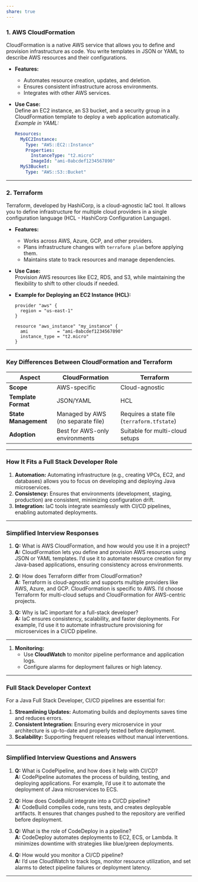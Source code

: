 ```yaml
---
share: true
---
```


### **1. AWS CloudFormation**
CloudFormation is a native AWS service that allows you to define and provision infrastructure as code. You write templates in JSON or YAML to describe AWS resources and their configurations.

- **Features:**
  - Automates resource creation, updates, and deletion.
  - Ensures consistent infrastructure across environments.
  - Integrates with other AWS services.

- **Use Case:**  
  Define an EC2 instance, an S3 bucket, and a security group in a CloudFormation template to deploy a web application automatically.  
  *Example in YAML:*
  ```yaml
  Resources:
    MyEC2Instance:
      Type: "AWS::EC2::Instance"
      Properties:
        InstanceType: "t2.micro"
        ImageId: "ami-0abcdef1234567890"
    MyS3Bucket:
      Type: "AWS::S3::Bucket"
  ```

---

### **2. Terraform**
Terraform, developed by HashiCorp, is a cloud-agnostic IaC tool. It allows you to define infrastructure for multiple cloud providers in a single configuration language (HCL - HashiCorp Configuration Language).

- **Features:**
  - Works across AWS, Azure, GCP, and other providers.
  - Plans infrastructure changes with `terraform plan` before applying them.
  - Maintains state to track resources and manage dependencies.

- **Use Case:**  
  Provision AWS resources like EC2, RDS, and S3, while maintaining the flexibility to shift to other clouds if needed.

- **Example for Deploying an EC2 Instance (HCL):**
  ```hcl
  provider "aws" {
    region = "us-east-1"
  }

  resource "aws_instance" "my_instance" {
    ami           = "ami-0abcdef1234567890"
    instance_type = "t2.micro"
  }
  ```

---

### **Key Differences Between CloudFormation and Terraform**
| **Aspect**               | **CloudFormation**                 | **Terraform**                    |
|--------------------------|------------------------------------|----------------------------------|
| **Scope**                | AWS-specific                      | Cloud-agnostic                  |
| **Template Format**      | JSON/YAML                         | HCL                             |
| **State Management**     | Managed by AWS (no separate file) | Requires a state file (`terraform.tfstate`) |
| **Adoption**             | Best for AWS-only environments    | Suitable for multi-cloud setups |

---

### **How It Fits a Full Stack Developer Role**
1. **Automation:** Automating infrastructure (e.g., creating VPCs, EC2, and databases) allows you to focus on developing and deploying Java microservices.
2. **Consistency:** Ensures that environments (development, staging, production) are consistent, minimizing configuration drift.
3. **Integration:** IaC tools integrate seamlessly with CI/CD pipelines, enabling automated deployments.

---

### **Simplified Interview Responses**
1. **Q:** What is AWS CloudFormation, and how would you use it in a project?  
   **A:** CloudFormation lets you define and provision AWS resources using JSON or YAML templates. I’d use it to automate resource creation for my Java-based applications, ensuring consistency across environments.

2. **Q:** How does Terraform differ from CloudFormation?  
   **A:** Terraform is cloud-agnostic and supports multiple providers like AWS, Azure, and GCP. CloudFormation is specific to AWS. I’d choose Terraform for multi-cloud setups and CloudFormation for AWS-centric projects.

3. **Q:** Why is IaC important for a full-stack developer?  
   **A:** IaC ensures consistency, scalability, and faster deployments. For example, I’d use it to automate infrastructure provisioning for microservices in a CI/CD pipeline.

---



1. **Monitoring:**
   - Use **CloudWatch** to monitor pipeline performance and application logs.
   - Configure alarms for deployment failures or high latency.

---

### **Full Stack Developer Context**
For a Java Full Stack Developer, CI/CD pipelines are essential for:
1. **Streamlining Updates:** Automating builds and deployments saves time and reduces errors.
2. **Consistent Integration:** Ensuring every microservice in your architecture is up-to-date and properly tested before deployment.
3. **Scalability:** Supporting frequent releases without manual interventions.

---

### **Simplified Interview Questions and Answers**
1. **Q:** What is CodePipeline, and how does it help with CI/CD?  
   **A:** CodePipeline automates the process of building, testing, and deploying applications. For example, I’d use it to automate the deployment of Java microservices to ECS.

2. **Q:** How does CodeBuild integrate into a CI/CD pipeline?  
   **A:** CodeBuild compiles code, runs tests, and creates deployable artifacts. It ensures that changes pushed to the repository are verified before deployment.

3. **Q:** What is the role of CodeDeploy in a pipeline?  
   **A:** CodeDeploy automates deployments to EC2, ECS, or Lambda. It minimizes downtime with strategies like blue/green deployments.

4. **Q:** How would you monitor a CI/CD pipeline?  
   **A:** I’d use CloudWatch to track logs, monitor resource utilization, and set alarms to detect pipeline failures or deployment latency.

---
